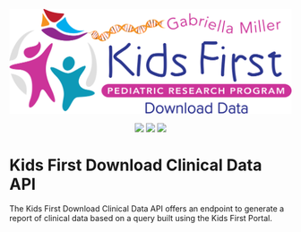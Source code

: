 <p align="center">
  <img src="docs/_static/images/download_data.svg" alt>
</p>
<p align="center">
  <a href="https://github.com/kids-first/kf-download-data/blob/master/LICENSE"><img src="https://img.shields.io/github/license/kids-first/kf-download-data.svg?style=for-the-badge"></a>
  <a href="https://kids-first.github.io/kf-download-data/docs/coordinator.html"><img src="https://img.shields.io/readthedocs/pip.svg?style=for-the-badge"></a>
  <a href="https://circleci.com/gh/kids-first/kf-download-data"><img src="https://img.shields.io/circleci/project/github/kids-first/kf-download-data.svg?style=for-the-badge"></a>
  <!--<a href="https://app.codacy.com/app/kids-first/kf-download-data/dashboard"><img src="https://img.shields.io/codacy/grade/7500ec3e7b81489dbe0ff0cee8c3d76d.svg?style=for-the-badge"></a>-->
</p>

# Kids First Download Clinical Data API

The Kids First Download Clinical Data API offers an endpoint to generate a report of clinical data based on a query built using the Kids First Portal.

